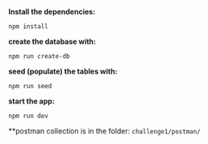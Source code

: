 **Install the dependencies:**

 ```npm install ```

**create the database with:**

```npm run create-db ```

**seed (populate) the tables with:**

 ```npm run seed ```

**start the app:**

 ```npm run dev ```
 
 **postman collection is in the folder:
 ```challenge1/postman/```
